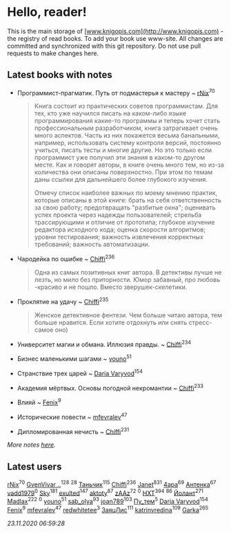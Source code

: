 # Hello, reader!
This is the main storage of [www.knigopis.com](http://www.knigopis.com) - the registry of read books.
To add your book use www-site. All changes are committed and synchronized with this git repository.
Do not use pull requests to make changes here.


## Latest books with notes
* Программист-прагматик. Путь от подмастерья к мастеру ~ [rNix](users/227/22742452-yandex)<sup>70</sup>
    > Книга состоит из практических советов программистам. Для тех, кто уже научился писать на каком-либо языке программирования какие-то программы и теперь хочет стать профессиональным разработчиком, книга затрагивает очень много аспектов. Часть из них покажется весьма банальными, например, использовать систему контроля версий, постоянно учиться, писать тесты и многие другие. Но это только если программист уже получил эти знания в каком-то другом месте. Как и говорят авторы, в книге очень много тем, но из-за количества они описаны поверхностно. При этом по темам даны ссылки для дальнейшего более глубокого изучения.
    > 
    > Отмечу список наиболее важных по моему мнению практик, которые описаны в этой книге: брать на себя ответственность за свою работу; предотвращать "разбитые окна"; оценивать успех проекта через надежды пользователей; стрельба трассирующими и отличие от прототипа; глубокое изучение редактора исходного кода; оценка скорости алгоритмов; уровни тестирования; важность извлечения корректных требований; важность автоматизации.

* Чародейка по ошибке ~ [Chiffi](users/105/105831994080785626680-google)<sup>236</sup>
    > Одна из самых позитивных книг автора. В детективы лучше не лезть, но мило без приторности. Юмор забавный, про любовь -красиво и не пошло. Вместо зверушек-скелетики.

* Проклятие на удачу ~ [Chiffi](users/105/105831994080785626680-google)<sup>235</sup>
    > Женское детективное фентези. Чем больше читаю автора, тем больше нравится. Если хотите отдохнуть или снять стресс-самое оно)

* Университет магии и обмана. Иллюзия правды. ~ [Chiffi](users/105/105831994080785626680-google)<sup>234</sup>

* Бизнес маленькими шагами ~ [youno](users/302/302928912-vkontakte)<sup>51</sup>

* Странствие трех царей ~ [Daria Varyvod](users/829/829893410524253-facebook)<sup>154</sup>

* Академия мёртвых. Основы погодной некромантии ~ [Chiffi](users/105/105831994080785626680-google)<sup>233</sup>

* Влияй ~ [Fenix](users/111/111367585493471720963-google)<sup>9</sup>

* Исторические повести ~ [mfevralev](users/140/140966150-vkontakte)<sup>47</sup>

* Дипломированная нечисть ~ [Chiffi](users/105/105831994080785626680-google)<sup>231</sup>


_More notes [here](latest_books_with_notes.md)._


## Latest users
[rNix](users/227/22742452-yandex)<sup>70</sup> 
[GvenVivar ..](users/158/158266434925901-facebook)<sup>128</sup> 
[](users/153/1537586159620888-facebook)<sup>28</sup> 
[Таньчик](users/209/2096581563762610-facebook)<sup>115</sup> 
[Chiffi](users/105/105831994080785626680-google)<sup>236</sup> 
[Janet](users/108/108113656204404967440-google)<sup>831</sup> 
[4apa](users/117/117392596378069249667-google)<sup>69</sup> 
[Антенка](users/118/118158645037334943900-google)<sup>67</sup> 
[vadd1979](users/308/308698812-yandex)<sup>0</sup> 
[Sky](users/118/118049897850017649660-googleplus)<sup>181</sup> 
[exulted](users/100/100599204551896265722-google)<sup>147</sup> 
[aktoty](users/275/275766107-vkontakte)<sup>87</sup> 
[zAAz](users/202/202248233-vkontakte)<sup>72</sup> 
[](users/102/102572067671855394345-google)<sup>0</sup> 
[HXT](users/100/100002563462782-facebook)<sup>394</sup> 
[](users/300/300123225-vkontakte)<sup>86</sup> 
[Йолант](users/104/104690883692185089260-google)<sup>271</sup> 
[Madlax](users/158/158304782-vkontakte)<sup>222</sup> 
[](users/104/104268716766206287952-google)<sup>0</sup> 
[youno](users/302/302928912-vkontakte)<sup>51</sup> 
[sab_olya](users/139/139338401-vkontakte)<sup>93</sup> 
[joan789](users/240/2401650-vkontakte)<sup>103</sup> 
[Пу_тем](users/344/3448154788585127-facebook)<sup>5</sup> 
[Daria Varyvod](users/829/829893410524253-facebook)<sup>154</sup> 
[Fenix](users/111/111367585493471720963-google)<sup>9</sup> 
[mfevralev](users/140/140966150-vkontakte)<sup>47</sup> 
[redwhitetee](users/503/503385159-vkontakte)<sup>3</sup> 
[ЗаяцЛис](users/112/112388384595246311466-google)<sup>111</sup> 
[katrinvredina](users/233/2336755-vkontakte)<sup>109</sup> 
[Garka](users/115/115753719718250012620-google)<sup>265</sup> 


_23.11.2020 06:59:28_
